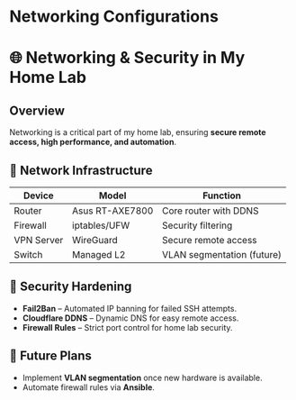 # Networking Configurations
# 🌐 Networking & Security in My Home Lab

## Overview
Networking is a critical part of my home lab, ensuring **secure remote access, high performance, and automation**.

## 🔹 Network Infrastructure
| Device        | Model             | Function |
|--------------|------------------|----------|
| Router       | Asus RT-AXE7800  | Core router with DDNS |
| Firewall     | iptables/UFW     | Security filtering |
| VPN Server   | WireGuard        | Secure remote access |
| Switch       | Managed L2       | VLAN segmentation (future) |

## 🔹 Security Hardening
- **Fail2Ban** – Automated IP banning for failed SSH attempts.
- **Cloudflare DDNS** – Dynamic DNS for easy remote access.
- **Firewall Rules** – Strict port control for home lab security.

## 🔹 Future Plans
- Implement **VLAN segmentation** once new hardware is available.
- Automate firewall rules via **Ansible**.
